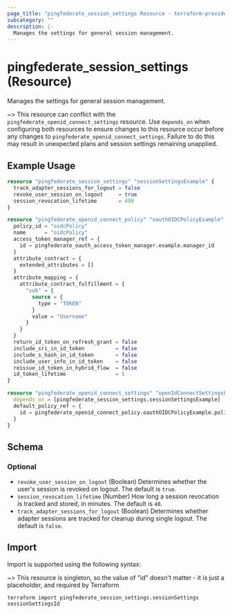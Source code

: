 ```yaml
---
page_title: "pingfederate_session_settings Resource - terraform-provider-pingfederate"
subcategory: ""
description: |-
  Manages the settings for general session management.
---
```


# pingfederate_session_settings (Resource)

Manages the settings for general session management.

~> This resource can conflict with the `pingfederate_openid_connect_settings` resource. Use `depends_on` when configuring both resources to ensure changes to this resource occur before any changes to `pingfederate_openid_connect_settings`. Failure to do this may result in unexpected plans and session settings remaining unapplied.

## Example Usage

```terraform
resource "pingfederate_session_settings" "sessionSettingsExample" {
  track_adapter_sessions_for_logout = false
  revoke_user_session_on_logout     = true
  session_revocation_lifetime       = 490
}

resource "pingfederate_openid_connect_policy" "oauthOIDCPolicyExample" {
  policy_id = "oidcPolicy"
  name      = "oidcPolicy"
  access_token_manager_ref = {
    id = pingfederate_oauth_access_token_manager.example.manager_id
  }
  attribute_contract = {
    extended_attributes = []
  }
  attribute_mapping = {
    attribute_contract_fulfillment = {
      "sub" = {
        source = {
          type = "TOKEN"
        }
        value = "Username"
      }
    }
  }
  return_id_token_on_refresh_grant = false
  include_sri_in_id_token          = false
  include_s_hash_in_id_token       = false
  include_user_info_in_id_token    = false
  reissue_id_token_in_hybrid_flow  = false
  id_token_lifetime                = 5
}

resource "pingfederate_openid_connect_settings" "openIdConnectSettingsExample" {
  depends_on = [pingfederate_session_settings.sessionSettingsExample]
  default_policy_ref = {
    id = pingfederate_openid_connect_policy.oauthOIDCPolicyExample.policy_id
  }
}
```

<!-- schema generated by tfplugindocs -->
## Schema

### Optional

- `revoke_user_session_on_logout` (Boolean) Determines whether the user's session is revoked on logout. The default is `true`.
- `session_revocation_lifetime` (Number) How long a session revocation is tracked and stored, in minutes. The default is `40`.
- `track_adapter_sessions_for_logout` (Boolean) Determines whether adapter sessions are tracked for cleanup during single logout. The default is `false`.

## Import

Import is supported using the following syntax:

~> This resource is singleton, so the value of "id" doesn't matter - it is just a placeholder, and required by Terraform

```shell
terraform import pingfederate_session_settings.sessionSettings sessionSettingsId
```